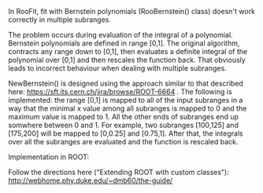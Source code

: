 In RooFit, fit with Bernstein polynomials (RooBernstein() class) doesn't work correctly in multiple subranges.

The problem occurs during evaluation of the integral of a polynomial. Bernstein polynomials are defined in range [0,1]. The original algorithm, contracts any range down to [0,1], then evaluates a definite integral of the polynomial over [0,1] and then rescales the function back. That obviously leads to incorrect behaviour when dealing with multiple subranges.


NewBernstein() is designed using the approach similar to that described here: https://sft.its.cern.ch/jira/browse/ROOT-6664 .
The following is implemented: the range [0,1] is mapped to all of the input subranges in a way that the minimal x value among all subranges is mapped to 0 and the maximum value is mapped to 1. All the other ends of subranges end up somwhere between 0 and 1. For example, two subranges [100,125] and [175,200] will be mapped to [0,0.25] and [0.75,1].
After that, the integrals over all the subranges are evaluated and the function is rescaled back.


Implementation in ROOT:

Follow the directions here ("Extending ROOT with custom classes"): 
http://webhome.phy.duke.edu/~dmb60/the-guide/
